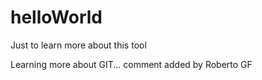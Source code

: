 # helloWorld
Just to learn more about this tool

Learning more about GIT... comment added by Roberto GF
